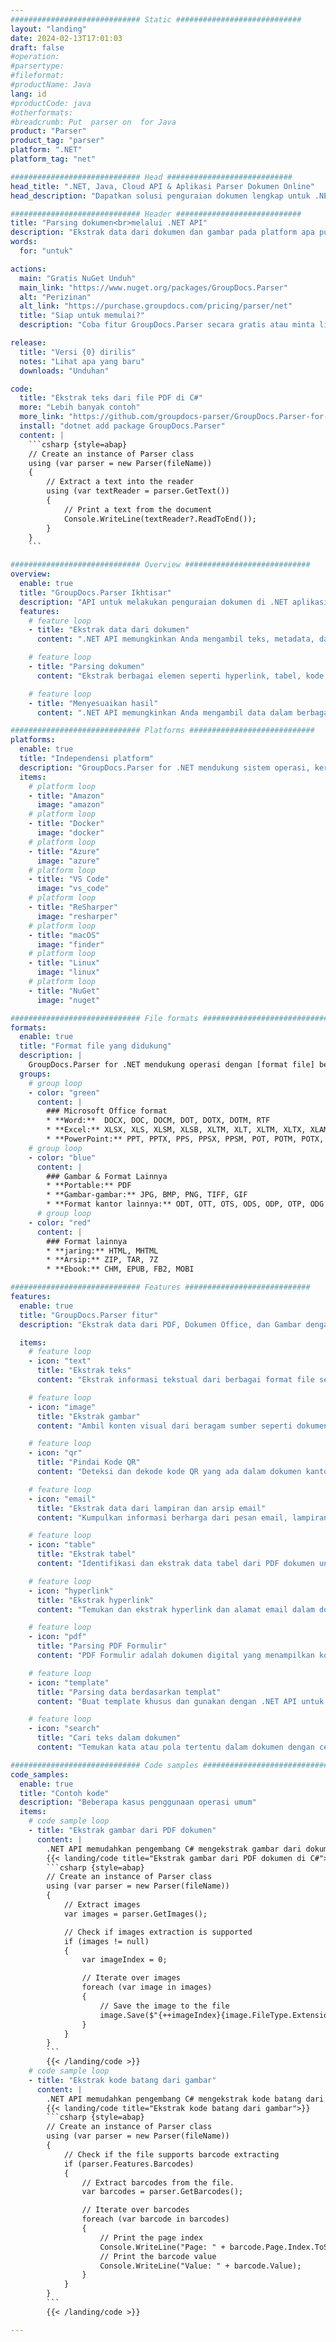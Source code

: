 ```yaml
---
############################# Static ############################
layout: "landing"
date: 2024-02-13T17:01:03
draft: false
#operation: 
#parsertype: 
#fileformat: 
#productName: Java
lang: id
#productCode: java
#otherformats: 
#breadcrumb: Put  parser on  for Java
product: "Parser"
product_tag: "parser"
platform: ".NET"
platform_tag: "net"

############################# Head ############################
head_title: ".NET, Java, Cloud API & Aplikasi Parser Dokumen Online"
head_description: "Dapatkan solusi penguraian dokumen lengkap untuk .NET, Java dan aplikasi berbasis cloud. Ekstrak data dari format dokumen online menggunakan fitur drag and drop sederhana"

############################# Header ############################
title: "Parsing dokumen<br>melalui .NET API"
description: "Ekstrak data dari dokumen dan gambar pada platform apa pun menggunakan API fleksibel dan solusi berbasis aplikasi kami untuk pemrogram dan pengguna akhir."
words:
  for: "untuk"

actions:
  main: "Gratis NuGet Unduh"
  main_link: "https://www.nuget.org/packages/GroupDocs.Parser"
  alt: "Perizinan"
  alt_link: "https://purchase.groupdocs.com/pricing/parser/net"
  title: "Siap untuk memulai?"
  description: "Coba fitur GroupDocs.Parser secara gratis atau minta lisensi"

release:
  title: "Versi {0} dirilis"
  notes: "Lihat apa yang baru"
  downloads: "Unduhan"

code:
  title: "Ekstrak teks dari file PDF di C#"
  more: "Lebih banyak contoh"
  more_link: "https://github.com/groupdocs-parser/GroupDocs.Parser-for-.NET"
  install: "dotnet add package GroupDocs.Parser"
  content: |
    ```csharp {style=abap}   
    // Create an instance of Parser class
    using (var parser = new Parser(fileName))
    {
        // Extract a text into the reader
        using (var textReader = parser.GetText())
        {
            // Print a text from the document
            Console.WriteLine(textReader?.ReadToEnd());
        }
    }
    ```

############################# Overview ############################
overview:
  enable: true
  title: "GroupDocs.Parser Ikhtisar"
  description: "API untuk melakukan penguraian dokumen di .NET aplikasi"
  features:
    # feature loop
    - title: "Ekstrak data dari dokumen"
      content: ".NET API memungkinkan Anda mengambil teks, metadata, dan gambar dari berbagai format file seperti dokumen Office, email, lampiran, dan arsip. Alat canggih ini membantu Anda mengakses dan memproses informasi berharga secara efisien yang terkandung dalam file ini untuk berbagai aplikasi seperti analisis data, pengindeksan mesin pencari, atau sistem manajemen konten."

    # feature loop
    - title: "Parsing dokumen"
      content: "Ekstrak berbagai elemen seperti hyperlink, tabel, kode QR, kode batang, dan data dari formulir PDF. Parsing juga informasi yang diinginkan dari dokumen menggunakan templat khusus."

    # feature loop
    - title: "Menyesuaikan hasil"
      content: ".NET API memungkinkan Anda mengambil data dalam berbagai format seperti mentah, terstruktur, HTML, atau Penurunan harga. Selain itu, API menawarkan fungsi pencarian untuk menemukan kata atau frasa tertentu dalam teks dokumen."

############################# Platforms ############################
platforms:
  enable: true
  title: "Independensi platform"
  description: "GroupDocs.Parser for .NET mendukung sistem operasi, kerangka kerja, dan pengelola paket berikut"
  items:
    # platform loop
    - title: "Amazon"
      image: "amazon"
    # platform loop
    - title: "Docker"
      image: "docker"
    # platform loop
    - title: "Azure"
      image: "azure"
    # platform loop
    - title: "VS Code"
      image: "vs_code"
    # platform loop
    - title: "ReSharper"
      image: "resharper"
    # platform loop
    - title: "macOS"
      image: "finder"
    # platform loop
    - title: "Linux"
      image: "linux"
    # platform loop
    - title: "NuGet"
      image: "nuget"

############################# File formats ############################
formats:
  enable: true
  title: "Format file yang didukung"
  description: |
    GroupDocs.Parser for .NET mendukung operasi dengan [format file] berikut(https://docs.groupdocs.com/parser/net/supported-document-formats/).
  groups:
    # group loop
    - color: "green"
      content: |
        ### Microsoft Office format
        * **Word:**  DOCX, DOC, DOCM, DOT, DOTX, DOTM, RTF
        * **Excel:** XLSX, XLS, XLSM, XLSB, XLTM, XLT, XLTM, XLTX, XLAM, SXC, SpreadsheetML
        * **PowerPoint:** PPT, PPTX, PPS, PPSX, PPSM, POT, POTM, POTX, PPTM
    # group loop
    - color: "blue"
      content: |
        ### Gambar & Format Lainnya
        * **Portable:** PDF
        * **Gambar-gambar:** JPG, BMP, PNG, TIFF, GIF
        * **Format kantor lainnya:** ODT, OTT, OTS, ODS, ODP, OTP, ODG
      # group loop
    - color: "red"
      content: |
        ### Format lainnya
        * **jaring:** HTML, MHTML
        * **Arsip:** ZIP, TAR, 7Z
        * **Ebook:** CHM, EPUB, FB2, MOBI

############################# Features ############################
features:
  enable: true
  title: "GroupDocs.Parser fitur"
  description: "Ekstrak data dari PDF, Dokumen Office, dan Gambar dengan cepat dan akurat."

  items:
    # feature loop
    - icon: "text"
      title: "Ekstrak teks"
      content: "Ekstrak informasi tekstual dari berbagai format file seperti dokumen office, file, dan gambar agar mudah dibaca dan dianalisis."

    # feature loop
    - icon: "image"
      title: "Ekstrak gambar"
      content: "Ambil konten visual dari beragam sumber seperti dokumen kantor, file PDF untuk kemudahan akses dan penggunaan."

    # feature loop
    - icon: "qr"
      title: "Pindai Kode QR"
      content: "Deteksi dan dekode kode QR yang ada dalam dokumen kantor, file PDF, atau konten visual untuk pengambilan informasi yang efisien."

    # feature loop
    - icon: "email"
      title: "Ekstrak data dari lampiran dan arsip email"
      content: "Kumpulkan informasi berharga dari pesan email, lampiran file, dan sumber data terkompresi untuk analisis dan pemanfaatan yang efektif."

    # feature loop
    - icon: "table"
      title: "Ekstrak tabel"
      content: "Identifikasi dan ekstrak data tabel dari PDF dokumen untuk analisis dan penggunaan yang terorganisir."

    # feature loop
    - icon: "hyperlink"
      title: "Ekstrak hyperlink"
      content: "Temukan dan ekstrak hyperlink dan alamat email dalam dokumen atau file Office untuk akses yang efisien."

    # feature loop
    - icon: "pdf"
      title: "Parsing PDF Formulir"
      content: "PDF Formulir adalah dokumen digital yang menampilkan kolom yang dapat diisi untuk interaksi pengguna, sehingga memungkinkan mereka memasukkan informasi secara elektronik. .NET API dapat digunakan untuk mengekstrak data dari formulir ini untuk pemrosesan yang efisien."

    # feature loop
    - icon: "template"
      title: "Parsing data berdasarkan templat"
      content: "Buat template khusus dan gunakan dengan .NET API untuk mengurai informasi spesifik dari file PDF, sehingga menyederhanakan proses ekstraksi data."

    # feature loop
    - icon: "search"
      title: "Cari teks dalam dokumen"
      content: "Temukan kata atau pola tertentu dalam dokumen dengan cepat."

############################# Code samples ############################
code_samples:
  enable: true
  title: "Contoh kode"
  description: "Beberapa kasus penggunaan operasi umum"
  items:
    # code sample loop
    - title: "Ekstrak gambar dari PDF dokumen"
      content: |
        .NET API memudahkan pengembang C# mengekstrak gambar dari dokumen dengan menerapkan beberapa langkah mudah.
        {{< landing/code title="Ekstrak gambar dari PDF dokumen di C#">}}
        ```csharp {style=abap}
        // Create an instance of Parser class
        using (var parser = new Parser(fileName))
        {
            // Extract images
            var images = parser.GetImages();

            // Check if images extraction is supported
            if (images != null)
            {
                var imageIndex = 0;

                // Iterate over images
                foreach (var image in images)
                {
                    // Save the image to the file
                    image.Save($"{++imageIndex}{image.FileType.Extension}");
                }
            }
        }
        ```
        {{< /landing/code >}}
    # code sample loop
    - title: "Ekstrak kode batang dari gambar"
      content: |
        .NET API memudahkan pengembang C# mengekstrak kode batang dari dokumen dengan menerapkan beberapa langkah mudah.
        {{< landing/code title="Ekstrak kode batang dari gambar">}}
        ```csharp {style=abap}   
        // Create an instance of Parser class
        using (var parser = new Parser(fileName))
        {
            // Check if the file supports barcode extracting
            if (parser.Features.Barcodes)
            {
                // Extract barcodes from the file.
                var barcodes = parser.GetBarcodes();

                // Iterate over barcodes
                foreach (var barcode in barcodes)
                {
                    // Print the page index
                    Console.WriteLine("Page: " + barcode.Page.Index.ToString());
                    // Print the barcode value
                    Console.WriteLine("Value: " + barcode.Value);
                }
            }
        }
        ```
        {{< /landing/code >}}

---
```

